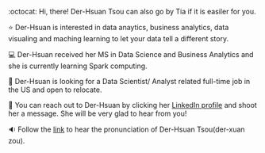 :octocat: Hi, there! Der-Hsuan Tsou can also go by Tia if it is easiler for you.

⭐ Der-Hsuan is interested in data anaytics, business analytics, data visualing and maching learning to let your data tell a different story.

💻 Der-Hsuan received her MS in Data Science and Business Analytics and she is currently learning Spark computing.

💼 Der-Hsuan is looking for a Data Scientist/ Analyst related full-time job in the US and open to relocate.

📌 You can reach out to Der-Hsuan by clicking her [LinkedIn profile](https://www.linkedin.com/in/derhsuan-tsou/) and shoot her a message. She will be very glad to hear from you!

🔉 Follow the [link](https://www.name-coach.com/der-hsuan-tsou) to hear the pronunciation of Der-Hsuan Tsou(der-xuan zou). 

<!---
tiatsou/tiatsou is a ✨ special ✨ repository because its `README.md` (this file) appears on your GitHub profile.
You can click the Preview link to take a look at your changes.
--->
